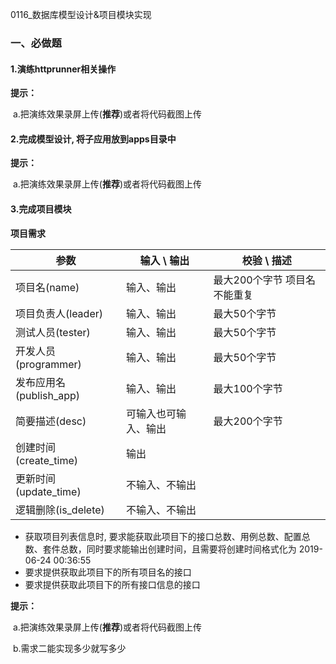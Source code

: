 0116_数据库模型设计&项目模块实现

### 一、必做题

#### 1.演练httprunner相关操作

**提示：**

​	a.把演练效果录屏上传(**推荐**)或者将代码截图上传

 

#### 2.完成模型设计, 将子应用放到apps目录中

**提示：**

​	a.把演练效果录屏上传(**推荐**)或者将代码截图上传

 

#### 3.完成项目模块

**项目需求**

| 参数                    | 输入 \ 输出          | 校验 \ 描述                  |
| ----------------------- | -------------------- | ---------------------------- |
| 项目名(name)            | 输入、输出           | 最大200个字节 项目名不能重复 |
| 项目负责人(leader)      | 输入、输出           | 最大50个字节                 |
| 测试人员(tester)        | 输入、输出           | 最大50个字节                 |
| 开发人员(programmer)    | 输入、输出           | 最大50个字节                 |
| 发布应用名(publish_app) | 输入、输出           | 最大100个字节                |
| 简要描述(desc)          | 可输入也可输入、输出 | 最大200个字节                |
| 创建时间(create_time)   | 输出                 |                              |
| 更新时间(update_time)   | 不输入、不输出       |                              |
| 逻辑删除(is_delete)     | 不输入、不输出       |                              |

- 获取项目列表信息时, 要求能获取此项目下的接口总数、用例总数、配置总数、套件总数，同时要求能输出创建时间，且需要将创建时间格式化为 2019-06-24 00:36:55 
- 要求提供获取此项目下的所有项目名的接口
- 要求提供获取此项目下的所有接口信息的接口

**提示：**

​	a.把演练效果录屏上传(**推荐**)或者将代码截图上传



​	b.需求二能实现多少就写多少
